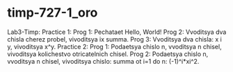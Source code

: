 # timp-727-1_oro
Lab3-Timp:
	Practice 1:
		Prog 1: Pechataet Hello, World!
		Prog 2: Vvoditsya dva chisla cherez probel, vivoditsya ix summa.
		Prog 3: Vvoditsya dva chisla: x i y, vivoditsya x^y.
	Practice 2:
		Prog 1: Podaetsya chislo n, vvoditsya n chisel, vivoditsya kolichestvo otricatelnich chisel.
		Prog 2: Podaetsya chislo n, vvoditsya n chisel, vivoditsya chislo: summa ot i=1 do n: (-1)^i*xi^2.
